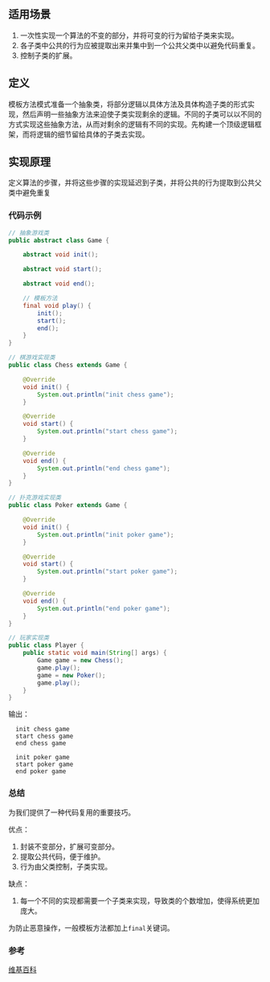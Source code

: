 ## 适用场景
1. 一次性实现一个算法的不变的部分，并将可变的行为留给子类来实现。
2. 各子类中公共的行为应被提取出来并集中到一个公共父类中以避免代码重复。
3. 控制子类的扩展。

## 定义
模板方法模式准备一个抽象类，将部分逻辑以具体方法及具体构造子类的形式实现，然后声明一些抽象方法来迫使子类实现剩余的逻辑。不同的子类可以以不同的方式实现这些抽象方法，从而对剩余的逻辑有不同的实现。先构建一个顶级逻辑框架，而将逻辑的细节留给具体的子类去实现。

## 实现原理
定义算法的步骤，并将这些步骤的实现延迟到子类，并将公共的行为提取到公共父类中避免重复

### 代码示例
```java
// 抽象游戏类
public abstract class Game {

    abstract void init();

    abstract void start();

    abstract void end();

    // 模板方法
    final void play() {
        init();
        start();
        end();
    }
}
```
```java
// 棋游戏实现类
public class Chess extends Game {

    @Override
    void init() {
        System.out.println("init chess game");
    }

    @Override
    void start() {
        System.out.println("start chess game");
    }

    @Override
    void end() {
        System.out.println("end chess game");
    }
}

```
```java
// 扑克游戏实现类
public class Poker extends Game {

    @Override
    void init() {
        System.out.println("init poker game");
    }

    @Override
    void start() {
        System.out.println("start poker game");
    }

    @Override
    void end() {
        System.out.println("end poker game");
    }
}
```
```java
// 玩家实现类
public class Player {
    public static void main(String[] args) {
        Game game = new Chess();
        game.play();
        game = new Poker();
        game.play();
    }
}
```

输出：

      init chess game
      start chess game
      end chess game
      
      init poker game
      start poker game
      end poker game
      
### 总结
为我们提供了一种代码复用的重要技巧。

优点：
1. 封装不变部分，扩展可变部分。 
2. 提取公共代码，便于维护。 
3. 行为由父类控制，子类实现。

缺点：
1. 每一个不同的实现都需要一个子类来实现，导致类的个数增加，使得系统更加庞大。

为防止恶意操作，一般模板方法都加上`final`关键词。

### 参考
[维基百科](https://en.wikipedia.org/wiki/Template_method_pattern)
